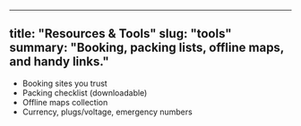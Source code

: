 
---
title: "Resources & Tools"
slug: "tools"
summary: "Booking, packing lists, offline maps, and handy links."
---

- Booking sites you trust
- Packing checklist (downloadable)
- Offline maps collection
- Currency, plugs/voltage, emergency numbers
